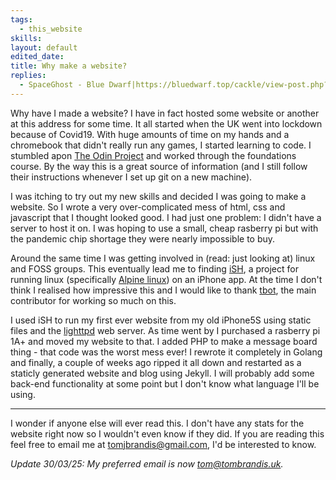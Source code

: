 ```yaml
---
tags:
  - this_website
skills: 
layout: default
edited_date: 
title: Why make a website?
replies:
  - SpaceGhost - Blue Dwarf|https://bluedwarf.top/cackle/view-post.php?post_num=5209
---
```

Why have I made a website? I have in fact hosted some website or another at this address for some time. It all started when the UK went into lockdown because of Covid19. With huge amounts of time on my hands and a chromebook that didn't really run any games, I started learning to code. I stumbled apon [The Odin Project](https://www.theodinproject.com/) and worked through the foundations course. By the way this is a great source of information (and I still follow their instructions whenever I set up git on a new machine).

I was itching to try out my new skills and decided I was going to make a website. So I wrote a very over-complicated mess of html, css and javascript that I thought looked good. I had just one problem: I didn't have a server to host it on. I was hoping to use a small, cheap rasberry pi but with the pandemic chip shortage they were nearly impossible to buy.

Around the same time I was getting involved in (read: just looking at) linux and FOSS groups. This eventually lead me to finding [iSH](https://github.com/ish-app/ish), a project for running linux (specifically [Alpine linux](https://www.alpinelinux.org/)) on an iPhone app. At the time I don't think I realised how impressive this and I would like to thank [tbot](https://github.com/tbodt), the main contributor for working so much on this.

I used iSH to run my first ever website from my old iPhone5S using static files and the [lighttpd](https://www.lighttpd.net/) web server. As time went by I purchased a rasberry pi 1A+ and moved my website to that. I added PHP to make a message board thing - that code was the worst mess ever! I rewrote it completely in Golang and finally, a couple of weeks ago ripped it all down and restarted as a staticly generated website and blog using Jekyll. I will probably add some back-end functionality at some point but I don't know what language I'll be using. 

---
I wonder if anyone else will ever read this. I don't have any stats for the website right now so I wouldn't even know if they did. If you are reading this
feel free to email me at [tomjbrandis@gmail.com](mailto:tomjbrandis@gmail.com), I'd be interested to know.

<i>Update 30/03/25: My preferred email is now [tom@tombrandis.uk](mailto:tom@tombrandis.uk?subject=Response%20to%20Why%20make%20a%20website).</i>
